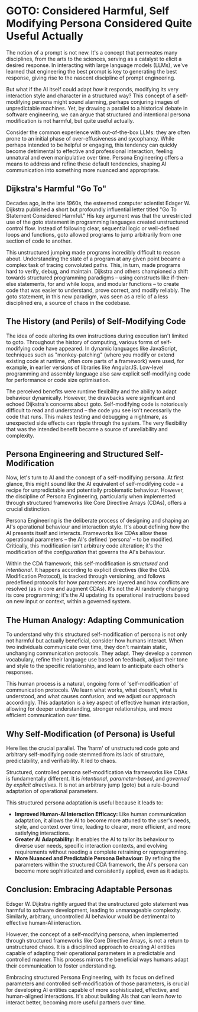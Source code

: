 # **GOTO: Considered Harmful, Self Modifying Persona Considered Quite Useful Actually**

The notion of a prompt is not new. It's a concept that permeates many disciplines, from the arts to the sciences, serving as a catalyst to elicit a desired response. In interacting with large language models (LLMs), we've learned that engineering the best prompt is key to generating the best response, giving rise to the nascent discipline of prompt engineering.

But what if the AI itself could adapt *how* it responds, modifying its very interaction style and character in a structured way? This concept of a self-modifying persona might sound alarming, perhaps conjuring images of unpredictable machines. Yet, by drawing a parallel to a historical debate in software engineering, we can argue that structured and intentional persona modification is not harmful, but quite useful actually.

Consider the common experience with out-of-the-box LLMs: they are often prone to an initial phase of over-effusiveness and sycophancy. While perhaps intended to be helpful or engaging, this tendency can quickly become detrimental to effective and professional interaction, feeling unnatural and even manipulative over time. Persona Engineering offers a means to address and refine these default tendencies, shaping AI communication into something more nuanced and appropriate.

## **Dijkstra's Harmful "Go To"**

Decades ago, in the late 1960s, the esteemed computer scientist Edsger W. Dijkstra published a short but profoundly influential letter titled "Go To Statement Considered Harmful." His key argument was that the unrestricted use of the goto statement in programming languages created unstructured control flow. Instead of following clear, sequential logic or well-defined loops and functions, goto allowed programs to jump arbitrarily from one section of code to another.

This unstructured jumping made programs incredibly difficult to reason about. Understanding the state of a program at any given point became a complex task of tracing convoluted paths. This, in turn, made programs hard to verify, debug, and maintain. Dijkstra and others championed a shift towards structured programming paradigms – using constructs like if-then-else statements, for and while loops, and modular functions – to create code that was easier to understand, prove correct, and modify reliably. The goto statement, in this new paradigm, was seen as a relic of a less disciplined era, a source of chaos in the codebase.

## **The History (and Perils) of Self-Modifying Code**

The idea of code altering its own instructions during execution isn't limited to goto. Throughout the history of computing, various forms of self-modifying code have appeared. In dynamic languages like JavaScript, techniques such as "monkey-patching" (where you modify or extend existing code at runtime, often core parts of a framework) were used, for example, in earlier versions of libraries like AngularJS. Low-level programming and assembly language also saw explicit self-modifying code for performance or code size optimisation.

The perceived benefits were runtime flexibility and the ability to adapt behaviour dynamically. However, the drawbacks were significant and echoed Dijkstra's concerns about goto. Self-modifying code is notoriously difficult to read and understand – the code you see isn't necessarily the code that runs. This makes testing and debugging a nightmare, as unexpected side effects can ripple through the system. The very flexibility that was the intended benefit became a source of unreliability and complexity.

## **Persona Engineering and Structured Self-Modification**

Now, let's turn to AI and the concept of a self-modifying persona. At first glance, this might sound like the AI equivalent of self-modifying code – a recipe for unpredictable and potentially problematic behaviour. However, the discipline of Persona Engineering, particularly when implemented through structured frameworks like Core Directive Arrays (CDAs), offers a crucial distinction.

Persona Engineering is the deliberate process of designing and shaping an AI's operational behaviour and interaction style. It's about defining *how* the AI presents itself and interacts. Frameworks like CDAs allow these operational parameters – the AI's defined 'persona' – to be modified. Critically, this modification isn't arbitrary code alteration; it's the modification of the *configuration* that governs the AI's behaviour.

Within the CDA framework, this self-modification is *structured* and *intentional*. It happens according to explicit directives (like the CDA Modification Protocol), is tracked through versioning, and follows predefined protocols for how parameters are layered and how conflicts are resolved (as in core and augment CDAs). It's not the AI randomly changing its core programming; it's the AI updating its operational instructions based on new input or context, within a governed system.

## **The Human Analogy: Adapting Communication**

To understand why this structured self-modification of persona is not only not harmful but actually beneficial, consider how humans interact. When two individuals communicate over time, they don't maintain static, unchanging communication protocols. They adapt. They develop a common vocabulary, refine their language use based on feedback, adjust their tone and style to the specific relationship, and learn to anticipate each other's responses.

This human process is a natural, ongoing form of 'self-modification' of communication protocols. We learn what works, what doesn't, what is understood, and what causes confusion, and we adjust our approach accordingly. This adaptation is a key aspect of effective human interaction, allowing for deeper understanding, stronger relationships, and more efficient communication over time.

## **Why Self-Modification (of Persona) is Useful**

Here lies the crucial parallel. The 'harm' of unstructured code goto and arbitrary self-modifying code stemmed from its lack of structure, predictability, and verifiability. It led to chaos.

Structured, controlled persona self-modification via frameworks like CDAs is fundamentally different. It is *intentional*, *parameter-based*, and *governed by explicit directives*. It is not an arbitrary jump (goto) but a rule-bound adaptation of operational parameters.

This structured persona adaptation is useful because it leads to:

* **Improved Human-AI Interaction Efficacy:** Like human communication adaptation, it allows the AI to become more attuned to the user's needs, style, and context over time, leading to clearer, more efficient, and more satisfying interactions.  
* **Greater AI Adaptability:** It enables the AI to tailor its behaviour to diverse user needs, specific interaction contexts, and evolving requirements without needing a complete retraining or reprogramming.  
* **More Nuanced and Predictable Persona Behaviour:** By refining the parameters within the structured CDA framework, the AI's persona can become more sophisticated and consistently applied, even as it adapts.

## **Conclusion: Embracing Adaptable Personas**

Edsger W. Dijkstra rightly argued that the unstructured goto statement was harmful to software development, leading to unmanageable complexity. Similarly, arbitrary, uncontrolled AI behaviour would be detrimental to effective human-AI interaction.

However, the concept of a self-modifying persona, when implemented through structured frameworks like Core Directive Arrays, is not a return to unstructured chaos. It is a disciplined approach to creating AI entities capable of adapting their operational parameters in a predictable and controlled manner. This process mirrors the beneficial ways humans adapt their communication to foster understanding.

Embracing structured Persona Engineering, with its focus on defined parameters and controlled self-modification of those parameters, is crucial for developing AI entities capable of more sophisticated, effective, and human-aligned interactions. It's about building AIs that can learn *how* to interact better, becoming more useful partners over time.